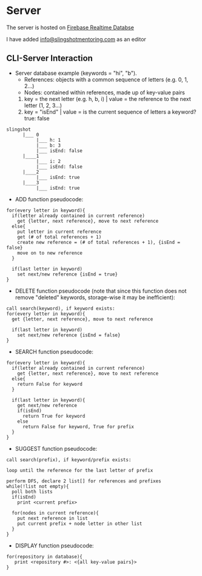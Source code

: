 # Server
The server is hosted on [Firebase Realtime Databse](https://console.firebase.google.com/u/0/project/slingshot-312422/database/slingshot-312422-default-rtdb/data)

I have added info@slingshotmentoring.com as an editor


## CLI-Server Interaction

- Server database example (keywords = "hi", "b"). 
   - References: objects with a common sequence of letters (e.g. 0, 1, 2...)
   - Nodes: contained within references, made up of key-value pairs
    1) key = the next letter (e.g. h, b, i) | value = the reference to the next letter (1, 2, 3...)
    2) key = "isEnd" | value = is the current sequence of letters a keyword? true: false
```
slingshot
      |___ 0
           |___ h: 1
           |___ b: 3
           |___ isEnd: false
      |____1
           |___ i: 2
           |___ isEnd: false
      |____2
           |___ isEnd: true
      |____3
           |___ isEnd: true
```

- ADD function pseudocode:
```
for(every letter in keyword){
  if(letter already contained in current reference)
    get {letter, next reference}, move to next reference
  else{
    put letter in current reference
    get (# of total references + 1)
    create new reference = (# of total references + 1), {isEnd = false}
    move on to new reference
  }
  
  if(last letter in keyword)
    set next/new reference {isEnd = true}
}
```
- DELETE function pseudocode (note that since this function does not remove "deleted" keywords, storage-wise it may be inefficient):
```
call search(keyword), if keyword exists:
for(every letter in keyword){
  get {letter, next reference}, move to next reference
  
  if(last letter in keyword)
    set next/new reference {isEnd = false}
}
```
- SEARCH function pseudocode:
```
for(every letter in keyword){
  if(letter already contained in current reference)
    get {letter, next reference}, move to next reference
  else{
    return False for keyword
  }
  
  if(last letter in keyword){
    get next/new reference
    if(isEnd)
      return True for keyword
    else
      return False for keyword, True for prefix
  }
}
```
- SUGGEST function pseudocode:
```
call search(prefix), if keyword/prefix exists:

loop until the reference for the last letter of prefix

perform DFS, declare 2 list[] for references and prefixes
while(!list not empty){
  poll both lists
  if(isEnd)
    print <current prefix>
    
  for(nodes in current reference){
    put next reference in list
    put current prefix + node letter in other list
  }
}
```
- DISPLAY function pseudocode:
```
for(repository in database){
   print <repository #>: <{all key-value pairs}>
}
```
